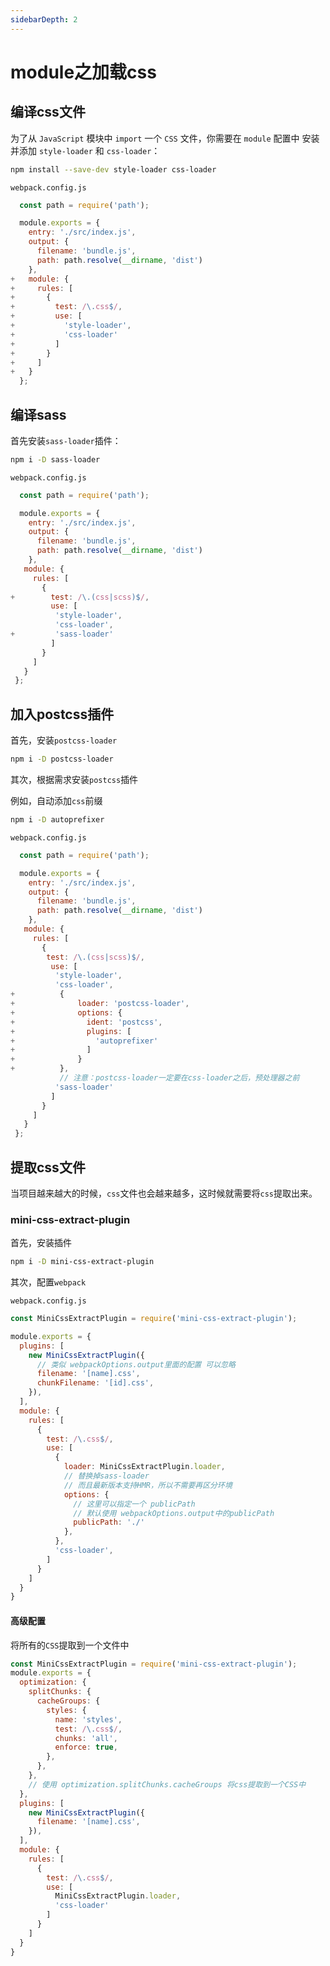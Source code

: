 ```yaml
---
sidebarDepth: 2
---
```


# module之加载css

## 编译css文件

为了从 `JavaScript` 模块中 `import` 一个 `CSS` 文件，你需要在 `module` 配置中 安装并添加 `style-loader` 和 `css-loader`：

```bash
npm install --save-dev style-loader css-loader
```

`webpack.config.js`

```js
  const path = require('path');

  module.exports = {
    entry: './src/index.js',
    output: {
      filename: 'bundle.js',
      path: path.resolve(__dirname, 'dist')
    },
+   module: {
+     rules: [
+       {
+         test: /\.css$/,
+         use: [
+           'style-loader',
+           'css-loader'
+         ]
+       }
+     ]
+   }
  };
```

## 编译sass

首先安装`sass-loader`插件：

```bash
npm i -D sass-loader
```

`webpack.config.js`

```js
  const path = require('path');

  module.exports = {
    entry: './src/index.js',
    output: {
      filename: 'bundle.js',
      path: path.resolve(__dirname, 'dist')
    },
   module: {
     rules: [
       {
+        test: /\.(css|scss)$/,
         use: [
          'style-loader',
          'css-loader',
+      	  'sass-loader'
         ]
       }
     ]
   }
 };
```

## 加入postcss插件

首先，安装`postcss-loader`

```bash
npm i -D postcss-loader
```

其次，根据需求安装`postcss`插件

例如，自动添加`css`前缀

```bash
npm i -D autoprefixer
```

`webpack.config.js`

```js
  const path = require('path');

  module.exports = {
    entry: './src/index.js',
    output: {
      filename: 'bundle.js',
      path: path.resolve(__dirname, 'dist')
    },
   module: {
     rules: [
       {
        test: /\.(css|scss)$/,
         use: [
          'style-loader',
          'css-loader',
+          {
+              loader: 'postcss-loader',
+              options: {
+                ident: 'postcss',
+                plugins: [
+                  'autoprefixer'
+                ]
+              }
+          },
           // 注意：postcss-loader一定要在css-loader之后，预处理器之前
       	  'sass-loader'
         ]
       }
     ]
   }
 };
```

## 提取css文件

当项目越来越大的时候，`css`文件也会越来越多，这时候就需要将`css`提取出来。

### mini-css-extract-plugin

首先，安装插件

```bash
npm i -D mini-css-extract-plugin
```

其次，配置`webpack`

`webpack.config.js`

```js
const MiniCssExtractPlugin = require('mini-css-extract-plugin');

module.exports = {
  plugins: [
    new MiniCssExtractPlugin({
      // 类似 webpackOptions.output里面的配置 可以忽略
      filename: '[name].css',
      chunkFilename: '[id].css',
    }),
  ],
  module: {
    rules: [
      {
        test: /\.css$/,
        use: [
          {
            loader: MiniCssExtractPlugin.loader,
            // 替换掉sass-loader
            // 而且最新版本支持HMR，所以不需要再区分环境
            options: {
              // 这里可以指定一个 publicPath
              // 默认使用 webpackOptions.output中的publicPath
              publicPath: './'
            },
          },
          'css-loader',
        ]
      }
    ]
  }
}
```

#### 高级配置

将所有的`CSS`提取到一个文件中

```js
const MiniCssExtractPlugin = require('mini-css-extract-plugin');
module.exports = {
  optimization: {
    splitChunks: {
      cacheGroups: {
        styles: {
          name: 'styles',
          test: /\.css$/,
          chunks: 'all',
          enforce: true,
        },
      },
    },
    // 使用 optimization.splitChunks.cacheGroups 将css提取到一个CSS中
  },
  plugins: [
    new MiniCssExtractPlugin({
      filename: '[name].css',
    }),
  ],
  module: {
    rules: [
      {
        test: /\.css$/,
        use: [
          MiniCssExtractPlugin.loader,
          'css-loader'
        ]
      }
    ]
  }
}
```